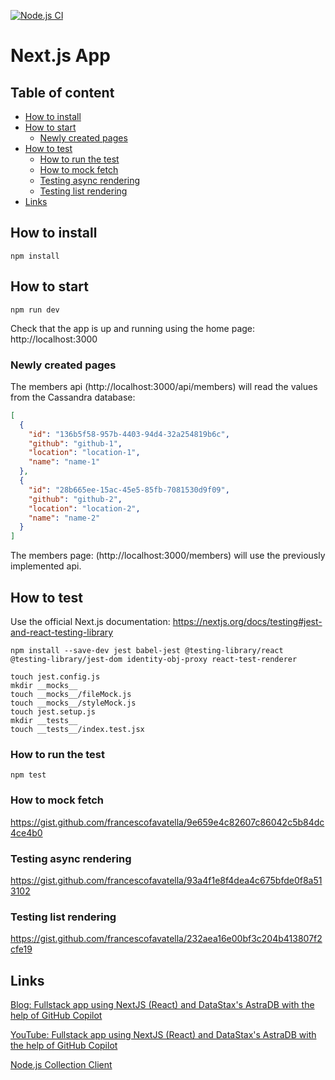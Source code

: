 [![Node.js CI](https://github.com/francescofavatella/next-js-app/actions/workflows/node.js.yml/badge.svg?branch=master)](https://github.com/francescofavatella/next-js-app/actions/workflows/node.js.yml)

# Next.js App

## Table of content

- [How to install](#how-to-install)
- [How to start](#how-to-start)
  - [Newly created pages](#newly-created-pages)
- [How to test](#how-to-test)
  - [How to run the test](#how-to-run-the-test)
  - [How to mock fetch](#how-to-mock-fetch)
  - [Testing async rendering](#testing-async-rendering)
  - [Testing list rendering](#testing-list-rendering)
- [Links](#links)

## How to install

```
npm install
```

## How to start

```
npm run dev
```

Check that the app is up and running using the home page: http://localhost:3000

### Newly created pages

The members api (http://localhost:3000/api/members) will read the values from the Cassandra database:

```json
[
  {
    "id": "136b5f58-957b-4403-94d4-32a254819b6c",
    "github": "github-1",
    "location": "location-1",
    "name": "name-1"
  },
  {
    "id": "28b665ee-15ac-45e5-85fb-7081530d9f09",
    "github": "github-2",
    "location": "location-2",
    "name": "name-2"
  }
]
```

The members page: (http://localhost:3000/members) will use the previously implemented api.

## How to test

Use the official Next.js documentation: https://nextjs.org/docs/testing#jest-and-react-testing-library

```
npm install --save-dev jest babel-jest @testing-library/react @testing-library/jest-dom identity-obj-proxy react-test-renderer

touch jest.config.js
mkdir __mocks__
touch __mocks__/fileMock.js
touch __mocks__/styleMock.js
touch jest.setup.js
mkdir __tests__
touch __tests__/index.test.jsx
```

### How to run the test

```
npm test
```

### How to mock fetch

https://gist.github.com/francescofavatella/9e659e4c82607c86042c5b84dc4ce4b0

### Testing async rendering

https://gist.github.com/francescofavatella/93a4f1e8f4dea4c675bfde0f8a513102

### Testing list rendering

https://gist.github.com/francescofavatella/232aea16e00bf3c204b413807f2cfe19

## Links

[Blog: Fullstack app using NextJS (React) and DataStax's AstraDB with the help of GitHub Copilot](https://www.eddiejaoude.io/blog-august-2021-nextjs-datastax?r_done=1)

[YouTube: Fullstack app using NextJS (React) and DataStax's AstraDB with the help of GitHub Copilot](https://www.youtube.com/watch?v=FhcCgg4pIg4)

[Node.js Collection Client](https://docs.datastax.com/en/astra/docs/astra-collection-client.html)
